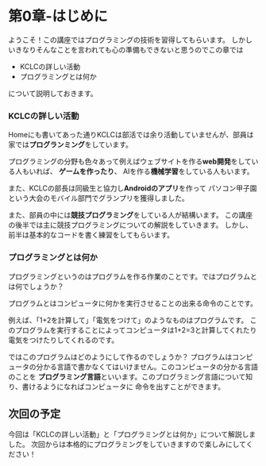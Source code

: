 第0章-はじめに
========

ようこそ！この講座ではプログラミングの技術を習得してもらいます。
しかしいきなりそんなことを言われても心の準備もできないと思うのでこの章では

* KCLCの詳しい活動
* プログラミングとは何か

について説明しておきます。


### KCLCの詳しい活動

Homeにも書いてあった通りKCLCは部活では余り活動していませんが、部員は家では**プログランミング**をしています。

プログラミングの分野も色々あって例えばウェブサイトを作る**web開発**をしている人もいれば、
**ゲームを作ったり**、
AIを作る**機械学習**をしている人もいます。

また、KCLCの部長は同級生と協力し**Androidのアプリ**を作って
パソコン甲子園という大会のモバイル部門でグランプリを獲得しました。

また、部員の中には**競技プログラミング**をしている人が結構います。
この講座の後半では主に競技プログラミングについての解説をしていきます。
しかし、前半は基本的なコードを書く練習をしてもらいます。

### プログラミングとは何か

プログラミングというのはプログラムを作る作業のことです。ではプログラムとは何でしょうか？

プログラムとはコンピュータに何かを実行させることの出来る命令のことです。

例えば、「1+2を計算して」「電気をつけて」のようなものはプログラムです。
このプログラムを実行することによってコンピュータは1+2=3と計算してくれたり電気をつけたりしてくれるのです。

ではこのプログラムはどのようにして作るのでしょうか？
プログラムはコンピュータの分かる言語で書かなくてはいけません。このコンピュータの分かる言語のことを
**プログラミング言語**といいます。このプログラミング言語について知り、書けるようになればコンピュータに
命令を出すことができます。

<!--<p>このプログラミング言語はいくつも種類がありますが、この講座では<strong>C++</strong>を学ぶことを推奨します。</p>-->

次回の予定
-----

今回は「KCLCの詳しい活動」と「プログラミングとは何か」について解説しました。
次回からは本格的にプログラミングをしていきますので楽しみにしてください！
